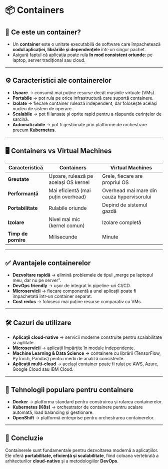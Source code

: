# 📦 Containers

## 📌 Ce este un container?
- Un **container** este o unitate executabilă de software care împachetează **codul aplicației, librăriile și dependențele** într-un singur pachet.  
- Asigură faptul că aplicația poate rula **în mod consistent oriunde**: pe laptop, server tradițional sau cloud.  

---

## ⚙️ Caracteristici ale containerelor
- **Ușoare** → consumă mai puține resurse decât mașinile virtuale (VMs).  
- **Portabile** → pot rula pe orice infrastructură care suportă containere.  
- **Izolate** → fiecare container rulează independent, dar folosește același nucleu de sistem de operare.  
- **Scalabile** → pot fi lansate și oprite rapid pentru a răspunde cerințelor de sarcină.  
- **Automatizabile** → pot fi gestionate prin platforme de orchestrare precum **Kubernetes**.  

---

## 🖥️ Containers vs Virtual Machines
| Caracteristică        | Containers | Virtual Machines |
|------------------------|------------|------------------|
| **Greutate**           | Ușoare, rulează pe același OS kernel | Grele, fiecare are propriul OS |
| **Performanță**        | Mai eficientă (mai puțin overhead) | Overhead mai mare din cauza hypervisorului |
| **Portabilitate**      | Rulabile oriunde | Depind de sistemul gazdă |
| **Izolare**            | Nivel mai mic (kernel comun) | Izolare completă |
| **Timp de pornire**    | Milisecunde | Minute |

---

## ✅ Avantajele containerelor
- **Dezvoltare rapidă** → elimină problemele de tipul „merge pe laptopul meu, dar nu pe server”.  
- **DevOps friendly** → ușor de integrat în pipeline-uri CI/CD.  
- **Microservicii** → fiecare componentă a unei aplicații poate fi împachetată într-un container separat.  
- **Cost redus** → folosesc mai puține resurse comparativ cu VMs.  

---

## 🛠️ Cazuri de utilizare
- **Aplicații cloud-native** → servicii moderne construite pentru scalabilitate și agilitate.  
- **Microservicii** → aplicații împărțite în module independente.  
- **Machine Learning & Data Science** → containere cu librării (TensorFlow, PyTorch, Pandas) pentru medii de analiză consistente.  
- **Aplicații multi-cloud** → același container poate fi rulat pe AWS, Azure, Google Cloud sau IBM Cloud.  

---

## 🔧 Tehnologii populare pentru containere
- **Docker** → platforma standard pentru construirea și rularea containerelor.  
- **Kubernetes (K8s)** → orchestrator de containere pentru scalare automată, load balancing și gestionare.  
- **OpenShift** → platformă enterprise pentru orchestrarea containerelor.  

---

## 📝 Concluzie
Containerele sunt fundamentale pentru dezvoltarea modernă a aplicațiilor.  
Ele oferă **portabilitate, eficiență și scalabilitate**, fiind coloana vertebrală a arhitecturilor **cloud-native** și a metodologiilor **DevOps**.
